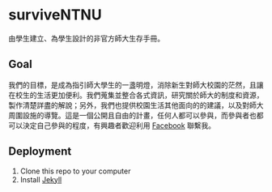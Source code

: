# surviveNTNU
由學生建立、為學生設計的非官方師大生存手冊。

## Goal
我們的目標，是成為指引師大學生的一盞明燈，消除新生對師大校園的茫然，且讓在校生的生活更加便利。我們蒐集並整合各式資訊，研究關於師大的制度和資源，製作清楚詳盡的解說；另外，我們也提供校園生活其他面向的的建議，以及對師大周圍設施的導覽。這是一個公開且自由的計畫，任何人都可以參與，而參與者也都可以決定自己參與的程度，有興趣者歡迎利用 [Facebook](https://www.facebook.com/ChihchengYuan) 聯繫我。

## Deployment
1. Clone this repo to your computer
2. Install [Jekyll](http://jekyllrb.com/docs/home/)
